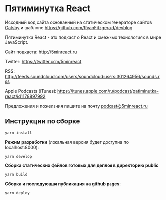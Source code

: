 # Пятиминутка React

Исходный код сайта основанный на статическом генераторе сайтов [Gatsby](https://github.com/gatsbyjs/gatsby) и шаблоне https://github.com/RyanFitzgerald/devblog

Пятиминутка React - это подкаст о React и смежных технологиях в мире JavaScript.

Сайт подкаста: http://5minreact.ru

Twitter: https://twitter.com/5minreact

RSS: http://feeds.soundcloud.com/users/soundcloud:users:301264956/sounds.rss

Apple Podcasts (iTunes): https://itunes.apple.com/ru/podcast/patiminutka-react/id1178897992

Предложения и пожелания пишите на почту [podcast@5minreact.ru](mailto:podcast@5minreact.ru)

## Инструкции по сборке

```
yarn install
```

**Режим разработки** (локальная версия будет доступна по localhost:8000):
```
yarn develop
```

**Сборка статических файлов готовых для деплоя в директорию public**
```
yarn build
```

**Сборка и последующая публикация на github pages**:
```
yarn deploy
```

